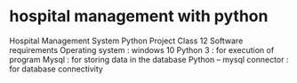 # hospital management with python
 Hospital Management System Python Project Class 12    Software requirements Operating system : windows 10  Python 3 : for execution of program  Mysql : for storing data in the database  Python – mysql connector : for database connectivity
